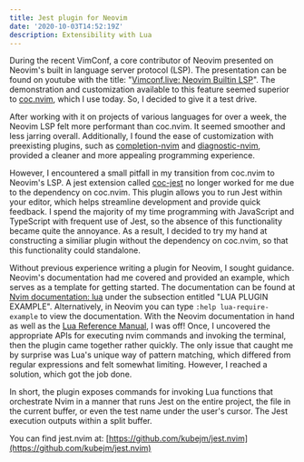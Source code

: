 ```yaml
---
title: Jest plugin for Neovim
date: '2020-10-03T14:52:19Z'
description: Extensibility with Lua
---
```


During the recent VimConf, a core contributor of Neovim presented on Neovim's
built in language server protocol (LSP).  The presentation can be found on
youtube with the title:
"[Vimconf.live: Neovim Builtin LSP](https://www.youtube.com/watch?v=C9X5VF9ASac)".
The demonstration and customization available to this feature seemed superior to
[coc.nvim](https://github.com/neoclide/coc.nvim), which I use today.  So, I
decided to give it a test drive.

After working with it on projects of various languages for over a week, the
Neovim LSP felt more performant than coc.nvim.  It seemed smoother and less
jarring overall.  Additionally, I found the ease of customization with
preexisting plugins, such as
[completion-nvim](https://github.com/nvim-lua/completion-nvim) and
[diagnostic-nvim](https://github.com/nvim-lua/diagnostic-nvim), provided a
cleaner and more appealing programming experience.

However, I encountered a small pitfall in my transition from coc.nvim to
Neovim's LSP.  A jest extension called
[coc-jest](https://github.com/neoclide/coc-jest) no longer worked for me due to
the dependency on coc.nvim.  This plugin allows you to run Jest within your
editor, which helps streamline development and provide quick feedback.
I spend the majority of my time programming with JavaScript and TypeScript with
frequent use of Jest, so the absence of this functionality became quite the
annoyance.  As a result, I decided to try my hand at constructing a similiar
plugin without the dependency on coc.nvim, so that this functionality could
standalone.

Without previous experience writing a plugin for Neovim, I sought guidance.
Neovim's documentation had me covered and provided an example, which serves as
a template for getting started.  The documentation can be found at
[Nvim documentation: lua](https://neovim.io/doc/user/lua.html) under the
subsection entitled "LUA PLUGIN EXAMPLE".  Alternatively, in Neovim you can
type `:help lua-require-example` to view the documentation.  With the Neovim
documentation in hand as well as the
[Lua Reference Manual](https://www.lua.org/manual/5.4/), I was off!  Once, I
uncovered the appropriate APIs for executing nvim commands and invoking the
terminal, then the plugin came together rather quickly.  The only issue that
caught me by surprise was Lua's unique way of pattern matching, which differed
from regular expressions and felt somewhat limiting.  However, I reached a
solution, which got the job done.

In short, the plugin exposes commands for invoking Lua functions that
orchestrate Nvim in a manner that runs Jest on the entire project, the file in
the current buffer, or even the test name under the user's cursor.  The Jest
execution outputs within a split buffer.

You can find jest.nvim at: [https://github.com/kubejm/jest.nvim](https://github.com/kubejm/jest.nvim)
